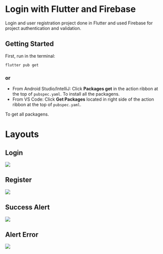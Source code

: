 # Login with Flutter and Firebase
Login and user registration project done in Flutter and used Firebase for project authentication and validation.

## Getting Started

First, run in the terminal:
```bash
flutter pub get
```
### or
-   From Android Studio/IntelliJ: Click  **Packages get**  in the action ribbon at the top of  `pubspec.yaml`.
To install all the packagens.
-   From VS Code: Click  **Get Packages**  located in right side of the action ribbon at the top of  `pubspec.yaml`.

To get all packagens.

# Layouts

## Login
![](https://github.com/MoizesFSantos/LoginAnd/Register/img/login.jpeg)

## Register
![](https://github.com/MoizesFSantos/LoginAnd/Register/img/register.jpeg)

## Success Alert
![](https://github.com/MoizesFSantos/LoginAnd/Register/img/success_alert.jpeg)

## Alert Error
![](https://github.com/MoizesFSantos/LoginAnd/Register/img/error_message.jpeg)